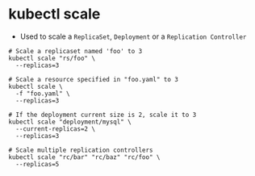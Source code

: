 # kubectl scale

- Used to scale a `ReplicaSet`, `Deployment` or a `Replication Controller`

```shell
# Scale a replicaset named 'foo' to 3
kubectl scale "rs/foo" \
  --replicas=3

# Scale a resource specified in "foo.yaml" to 3
kubectl scale \
  -f "foo.yaml" \
  --replicas=3

# If the deployment current size is 2, scale it to 3
kubectl scale "deployment/mysql" \
  --current-replicas=2 \
  --replicas=3

# Scale multiple replication controllers
kubectl scale "rc/bar" "rc/baz" "rc/foo" \
  --replicas=5
```
